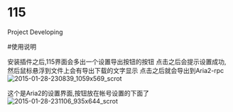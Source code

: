 # 115


Project Developing

#使用说明

安装插件之后,115界面会多出一个设置导出按钮的按钮 点击之后会提示设置成功,然后鼠标悬浮到文件上会有导出下载的文字显示
点击之后就会导出到Aria2-rpc
![2015-01-28-230839_1059x569_scrot](https://cloud.githubusercontent.com/assets/1191834/5940004/de4bf574-a742-11e4-9eb3-8966281cfd3c.png)
 
这个是Aria2的设置界面,按钮放在帐号设置的下面了
![2015-01-28-231106_935x644_scrot](https://cloud.githubusercontent.com/assets/1191834/5940024/ffab7aaa-a742-11e4-9bdf-accc1c68f611.png)